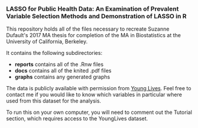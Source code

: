 ### LASSO for Public Health Data: An Examination of Prevalent Variable Selection Methods and Demonstration of LASSO in R

This repository holds all of the files necessary to recreate Suzanne Dufault's 2017 MA thesis for completion of the MA in Biostatistics at the University of California, Berkeley. 

It contains the following subdirectories:   
* **reports** contains all of the .Rnw files
* **docs** contains all of the knited .pdf files
* **graphs** contains any generated graphs 

The data is publicly available with permission from [Young Lives](http://younglives.org.uk/content/use-our-data). Feel free to contact me if you would like to know which variables in particular where used from this dataset for the analysis.

To run this on your own computer, you will need to comment out the Tutorial section, which requires access to the YoungLives dataset.

